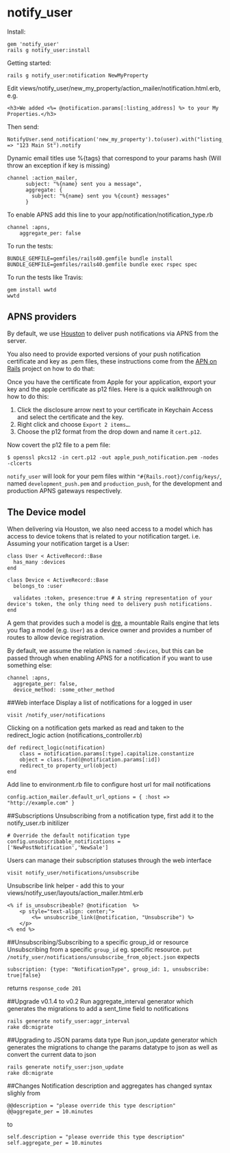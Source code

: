 notify_user
===========


Install:
```
gem 'notify_user'
rails g notify_user:install
```

Getting started:
```
rails g notify_user:notification NewMyProperty
```

Edit views/notify_user/new_my_property/action_mailer/notification.html.erb, e.g.
```
<h3>We added <%= @notification.params[:listing_address] %> to your My Properties.</h3>
```

Then send:
```
NotifyUser.send_notification('new_my_property').to(user).with("listing_address" => "123 Main St").notify
```
Dynamic email titles use %{tags} that correspond to your params hash (Will throw an exception if key is missing)
```
channel :action_mailer,
      subject: "%{name} sent you a message",
      aggregate: {
        subject: "%{name} sent you %{count} messages"
      }
```


To enable APNS add this line to your app/notification/notification_type.rb
```
channel :apns,
	aggregate_per: false
```

To run the tests:
```
BUNDLE_GEMFILE=gemfiles/rails40.gemfile bundle install
BUNDLE_GEMFILE=gemfiles/rails40.gemfile bundle exec rspec spec
```

To run the tests like Travis:
```
gem install wwtd
wwtd
```

## APNS providers
By default, we use [Houston](https://github.com/nomad/houston/) to deliver push notifications via APNS from the server.

You also need to provide exported versions of your push notification certificate and key as .pem files, these instructions come from the [APN on Rails](https://github.com/PRX/apn_on_rails) project on how to do that:

Once you have the certificate from Apple for your application, export your key
and the apple certificate as p12 files. Here is a quick walkthrough on how to do this:

1. Click the disclosure arrow next to your certificate in Keychain Access and select the certificate and the key.
2. Right click and choose `Export 2 items…`.
3. Choose the p12 format from the drop down and name it `cert.p12`.

Now covert the p12 file to a pem file:

    $ openssl pkcs12 -in cert.p12 -out apple_push_notification.pem -nodes -clcerts

`notify_user` will look for your pem files within `"#{Rails.root}/config/keys/`, named `development_push.pem` and `production_push`, for the development and production APNS gateways respectively.

## The Device model

When delivering via Houston, we also need access to a model which has access to device tokens that is related to your notification target. i.e. Assuming your notification target is a User:

```
class User < ActiveRecord::Base
  has_many :devices
end

class Device < ActiveRecord::Base
  belongs_to :user

  validates :token, presence:true # A string representation of your device's token, the only thing need to delivery push notifications.
end
```

A gem that provides such a model is [dre](https://github.com/Papercloud/dre), a mountable Rails engine that lets you flag a model (e.g. `User`) as a device owner and provides a number of routes to allow device registration.

By default, we assume the relation is named `:devices`, but this can be passed through when enabling APNS for a notification if you want to use something else:

```
channel :apns,
  aggregate_per: false,
  device_method: :some_other_method
```

##Web interface
Display a list of notifications for a logged in user
```
visit /notify_user/notifications
```
Clicking on a notification gets marked as read and taken to the redirect_logic action (notifications_controller.rb)
```
def redirect_logic(notification)
	class = notification.params[:type].capitalize.constantize
	object = class.find(@notification.params[:id])
	redirect_to property_url(object)
end
```
Add line to environment.rb file to configure host url for mail notifications
```
config.action_mailer.default_url_options = { :host => "http://example.com" }
```

##Subscriptions
Unsubscribing from a notification type, first add it to the notify_user.rb initilizer
```
# Override the default notification type
config.unsubscribable_notifications = ['NewPostNotification','NewSale']
```
Users can manage their subscription statuses through the web interface
```
visit notify_user/notifications/unsubscribe
```
Unsubscribe link helper - add this to your views/notify_user/layouts/action_mailer.html.erb
```
<% if is_unsubscribeable? @notification  %>
	<p style="text-align: center;">
		<%= unsubscribe_link(@notification, "Unsubscribe") %>
	</p>
<% end %>
```
##Unsubscribing/Subscribing to a specific group_id or resource
Unsubscribing from a specific `group_id` eg. specific resource.
`put /notify_user/notifications/unsubscribe_from_object.json`
expects
```
subscription: {type: "NotificationType", group_id: 1, unsubscribe: true|false}
```
returns
`response_code 201`

##Upgrade v0.1.4 to v0.2
Run aggregate_interval generator which generates the migrations to add a sent_time field to notifications
```
rails generate notify_user:aggr_interval
rake db:migrate
```

##Upgrading to JSON params data type
Run json_update generator which generates the migrations to change the params datatype to json as well as convert the current data to json
```
rails generate notify_user:json_update
rake db:migrate
```

##Changes
Notification description and aggregates has changed syntax slighly from
```
@@description = "please override this type description"
@@aggregate_per = 10.minutes
```
to
```
self.description = "please override this type description"
self.aggregate_per = 10.minutes
```

